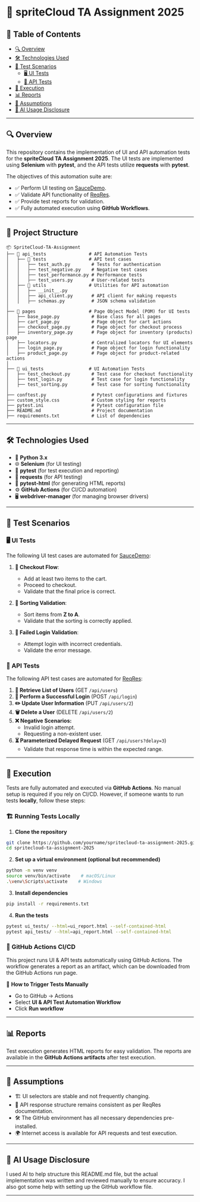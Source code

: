 # 🎯 spriteCloud TA Assignment 2025

## 📜 Table of Contents
- [🔍 Overview](#overview)
- [🛠 Technologies Used](#technologies-used)
- [📝 Test Scenarios](#test-scenarios)
  - [🖥 UI Tests](#ui-tests)
  - [🔌 API Tests](#api-tests)
- [🚀 Execution](#execution)
- [📊 Reports](#reports)
- [🤔 Assumptions](#assumptions)
- [🤖 AI Usage Disclosure](#ai-usage-disclosure)

---

## 🔍 Overview
This repository contains the implementation of UI and API automation tests for the **spriteCloud TA Assignment 2025**. The UI tests are implemented using **Selenium** with **pytest**, and the API tests utilize **requests** with **pytest**. 

The objectives of this automation suite are:
- ✅ Perform UI testing on [SauceDemo](https://www.saucedemo.com/).
- ✅ Validate API functionality of [ReqRes](https://reqres.in/).
- ✅ Provide test reports for validation.
- ✅ Fully automated execution using **GitHub Workflows**.


---

## 📂 Project Structure
```
📦 SpriteCloud-TA-Assignment
├── 📂 api_tests                # API Automation Tests
│   ├── 📂 tests                # API test cases
│   │   ├── test_auth.py        # Tests for authentication
│   │   ├── test_negative.py    # Negative test cases
│   │   ├── test_performance.py # Performance tests
│   │   ├── test_users.py       # User-related tests
│   ├── 📂 utils                # Utilities for API automation
│   │   ├── __init__.py
│   │   ├── api_client.py       # API client for making requests
│   │   ├── schemas.py          # JSON schema validation
│
├── 📂 pages                    # Page Object Model (POM) for UI tests
│   ├── base_page.py            # Base class for all pages
│   ├── cart_page.py            # Page object for cart actions
│   ├── checkout_page.py        # Page object for checkout process
│   ├── inventory_page.py       # Page object for inventory (products) page
│   ├── locators.py             # Centralized locators for UI elements
│   ├── login_page.py           # Page object for login functionality
│   ├── product_page.py         # Page object for product-related actions
│
├── 📂 ui_tests                 # UI Automation Tests
│   ├── test_checkout.py        # Test case for checkout functionality
│   ├── test_login.py           # Test case for login functionality
│   ├── test_sorting.py         # Test case for sorting functionality
│
├── conftest.py                 # Pytest configurations and fixtures
├── custom_style.css            # Custom styling for reports
├── pytest.ini                  # Pytest configuration file
├── README.md                   # Project documentation
├── requirements.txt            # List of dependencies
```



---

## 🛠 Technologies Used
- 🐍 **Python 3.x**
- 🌐 **Selenium** (for UI testing)
- 🧪 **pytest** (for test execution and reporting)
- 📡 **requests** (for API testing)
- 📜 **pytest-html** (for generating HTML reports)
- ⚙️ **GitHub Actions** (for CI/CD automation)
- 🖥 **webdriver-manager** (for managing browser drivers)

---

## 📝 Test Scenarios

### 🖥 UI Tests
The following UI test cases are automated for [SauceDemo](https://www.saucedemo.com/):

1. **🛒 Checkout Flow**: 
   - Add at least two items to the cart.
   - Proceed to checkout.
   - Validate that the final price is correct.
   
2. **🔀 Sorting Validation**:
   - Sort items from **Z to A**.
   - Validate that the sorting is correctly applied.
   
3. **🚫 Failed Login Validation**:
   - Attempt login with incorrect credentials.
   - Validate the error message.

### 🔌 API Tests
The following API test cases are automated for [ReqRes](https://reqres.in/):

1. **📂 Retrieve List of Users** (GET `/api/users`)
2. **🔑 Perform a Successful Login** (POST `/api/login`)
3. **✏️ Update User Information** (PUT `/api/users/2`)
4. **🗑 Delete a User** (DELETE `/api/users/2`)
5. **❌ Negative Scenarios:**
   - Invalid login attempt.
   - Requesting a non-existent user.
6. **⏳ Parameterized Delayed Request** (GET `/api/users?delay=3`)
   - Validate that response time is within the expected range.

---

## 🚀 Execution
Tests are fully automated and executed via **GitHub Actions**. No manual setup is required if you rely on CI/CD. However, if someone wants to run tests **locally**, follow these steps:

### 🏗 Running Tests Locally
1. **Clone the repository**
```sh
git clone https://github.com/yourname/spritecloud-ta-assignment-2025.git
cd spritecloud-ta-assignment-2025
```

2. **Set up a virtual environment (optional but recommended)**
```sh
python -m venv venv
source venv/bin/activate    # macOS/Linux
.\venv\Scripts\activate    # Windows
```

3. **Install dependencies**
```sh
pip install -r requirements.txt
```

4. **Run the tests**
```sh
pytest ui_tests/ --html=ui_report.html --self-contained-html
pytest api_tests/ --html=api_report.html --self-contained-html
```

### 🎯 GitHub Actions CI/CD
This project runs UI & API tests automatically using GitHub Actions. The workflow generates a report as an artifact, which can be downloaded from the GitHub Actions run page.

🔹 **How to Trigger Tests Manually**
- Go to GitHub → Actions
- Select **UI & API Test Automation Workflow**
- Click **Run workflow**

---

## 📊 Reports
Test execution generates HTML reports for easy validation. The reports are available in the **GitHub Actions artifacts** after test execution.

---

## 🤔 Assumptions
- 🏗 UI selectors are stable and not frequently changing.
- 📜 API response structure remains consistent as per ReqRes documentation.
- 🛠 The GitHub environment has all necessary dependencies pre-installed.
- 🌍 Internet access is available for API requests and test execution.

---

## 🤖 AI Usage Disclosure
I used AI to help structure this README.md file, but the actual implementation was written and reviewed manually to ensure accuracy. I also got some help with setting up the GitHub workflow file.

---
